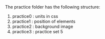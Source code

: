 The practice folder has the following structure:
1. practice0 : units in css
2. practice1 : position of elements
3. practice2 : background image
4. practice3 : practice set 5